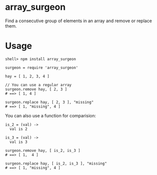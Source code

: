
array\_surgeon
=============

Find a consecutive group of elements in an array and remove or replace them.


Usage
====

    shell> npm install array_surgeon

    surgeon = require 'array_surgeon'

    hay = [ 1, 2, 3, 4 ]
    
    // You can use a regular array
    surgeon.remove hay, [ 2, 3 ]
    # ==> [ 1, 4 ]
   
    surgeon.replace hay, [ 2, 3 ], "missing"
    # ==> [ 1, "missing", 4 ]


You can also use a function for comparision:

    is_2 = (val) ->
      val is 2
      
    is_3 = (val) ->
      val is 3
      
    surgeon.remove hay, [ is_2, is_3 ]
    # ==> [ 1,  4 ]
   
    surgeon.replace hay, [ is_2, is_3 ], "missing"
    # ==> [ 1, "missing", 4 ]


   
